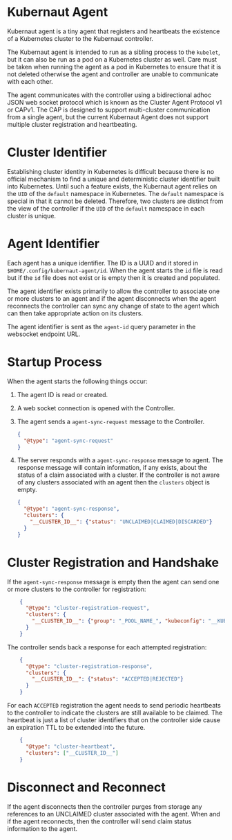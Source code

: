 # Kubernaut Agent

Kubernaut agent is a tiny agent that registers and heartbeats the existence of a Kubernetes cluster to the Kubernaut controller. 

The Kubernaut agent is intended to run as a sibling process to the `kubelet`, but it can also be run as a pod on a Kubernetes cluster as well. Care must be taken when running the agent as a pod in Kubernetes to ensure that it is not deleted otherwise the agent and controller are unable to communicate with each other.

The agent communicates with the controller using a bidirectional adhoc JSON web socket protocol which is known as the Cluster Agent Protocol v1 or CAPv1. The CAP is designed to support multi-cluster communication from a single agent, but the current Kubernaut Agent does not support multiple cluster registration and heartbeating.

# Cluster Identifier

Establishing cluster identity in Kubernetes is difficult because there is no official mechanism to find a unique and deterministic cluster identifier built into Kubernetes. Until such a feature exists, the Kubernaut agent relies on the `UID` of the `default` namespace in Kubernetes. The `default` namespace is special in that it cannot be deleted. Therefore, two clusters are distinct from the view of the controller if the `UID` of the `default` namespace in each cluster is unique.

# Agent Identifier 

Each agent has a unique identifier. The ID is a UUID and it stored in `$HOME/.config/kubernaut-agent/id`. When the agent starts the `id` file is read but if the `id` file does not exist or is empty then it is created and populated.

The agent identifier exists primarily to allow the controller to associate one or more clusters to an agent and if the agent disconnects when the agent reconnects the controller can sync any change of state to the agent which can then take appropriate action on its clusters.

The agent identifier is sent as the `agent-id` query parameter in the websocket endpoint URL. 

# Startup Process

When the agent starts the following things occur:

1. The agent ID is read or created.
2. A web socket connection is opened with the Controller.
3. The agent sends a `agent-sync-request` message to the Controller.

    ```json
    {
      "@type": "agent-sync-request"
    }
    ```

4. The server responds with a `agent-sync-response` message to agent. The response message will contain information, if any exists, about the status of a claim associated with a cluster. If the controller is not aware of any clusters associated with an agent then the `clusters` object is empty.

    ```json
    {
      "@type": "agent-sync-response",
      "clusters": {
        "__CLUSTER_ID__": {"status": "UNCLAIMED|CLAIMED|DISCARDED"}
      }
    }
    ```

# Cluster Registration and Handshake

If the `agent-sync-response` message is empty then the agent can send one or more clusters to the controller for registration:

```json
    {
      "@type": "cluster-registration-request",
      "clusters": {
        "__CLUSTER_ID__": {"group": "_POOL_NAME_", "kubeconfig": "__KUBECONFIG__"}
      }
    }
```

The controller sends back a response for each attempted registration:

```json
    {
      "@type": "cluster-registration-response",
      "clusters": {
        "__CLUSTER_ID__": {"status": "ACCEPTED|REJECTED"}
      }
    }
```

For each `ACCEPTED` registration the agent needs to send periodic heartbeats to the controller to indicate the clusters are still available to be claimed. The heartbeat is just a list of cluster identifiers that on the controller side cause an expiration TTL to be extended into the future.

```json
    {
      "@type": "cluster-heartbeat",
      "clusters": ["__CLUSTER_ID__"]
    }
```

# Disconnect and Reconnect

If the agent disconnects then the controller purges from storage any references to an UNCLAIMED cluster associated with the agent. When and if the agent reconnects, then the controller will send claim status information to the agent.











    
